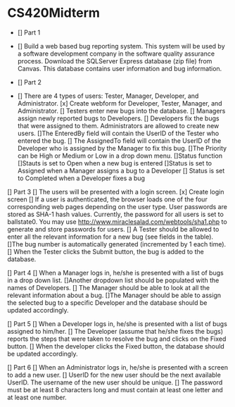 # CS420Midterm

- [] Part 1
- [] Build a web based bug reporting system. This system will be used by a software development
company in the software quality assurance process. Download the SQLServer Express database (zip file) from Canvas. This database contains user information and bug information.

- [] Part 2
- [] There are 4 types of users: Tester, Manager, Developer, and Administrator. 
  [x] Create webform for Developer, Tester, Manager, and Administrator.
  [] Testers enter new bugs into the database.
  [] Managers assign newly reported bugs to Developers. 
  [] Developers fix the bugs that were assigned to them. Administrators are allowed to create new users.
  []The EnteredBy field will contain the UserID of the Tester who entered the bug. 
  [] The AssignedTo field will contain the UserID of the Developer who is assigned by the Manager to fix this bug. 
  []The Priority can be High or Medium or Low in a drop down menu. 
  []Status function 
    []Stauts is set to Open when a new bug is entered 
    []Status is set to Assigned when a Manager assigns a bug to a Developer
    [] Status is set to Completed when a Developer fixes a bug

[] Part 3
[] The users will be presented with a login screen.
  [x] Create login screen
[] If a user is authenticated, the browser loads one of the four corresponding web pages depending on the user type. 
  User passwords are stored as SHA-1 hash values. Currently, the password for all users is set to ballstate0. You may use http://www.miraclesalad.com/webtools/sha1.php to generate and store passwords for users. 
[] A Tester should be allowed to enter all the relevant information for a new bug (see fields in the table). 
  []The bug number is automatically generated (incremented by 1 each time). 
  [] When the Tester clicks the Submit button, the bug is added to the database.

[] Part 4
[] When a Manager logs in, he/she is presented with a list of bugs in a drop down list. 
[]Another dropdown list should be populated with the names of Developers. 
[] The Manager should be able to look at all the relevant information about a bug. 
[]The Manager should be able to assign the selected bug to a specific Developer and the database should be updated accordingly.

[] Part 5
[] When a Developer logs in, he/she is presented with a list of bugs assigned to him/her. 
[] The Developer (assume that he/she fixes the bugs) reports the steps that were taken to resolve the bug and clicks on the Fixed button. 
[] When the developer clicks the Fixed button, the database should be updated accordingly.

[] Part 6
[] When an Administrator logs in, he/she is presented with a screen to add a new user. 
[] UserID for the new user should be the next available UserID. The username of the new user should be unique. 
[] The password must be at least 8 characters long and must contain at least one letter and at least one number.
